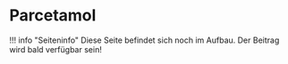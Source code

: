 # Parcetamol

!!! info "Seiteninfo" 
      Diese Seite befindet sich noch im Aufbau. Der Beitrag wird bald verfügbar sein!
